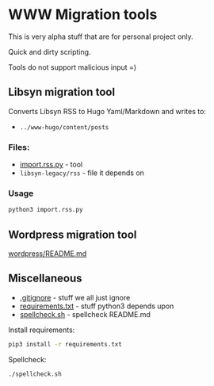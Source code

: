 # WWW Migration tools

This is very alpha stuff that are for personal project only.

Quick and dirty scripting.

Tools do not support malicious input =)

## Libsyn migration tool

Converts Libsyn RSS to Hugo Yaml/Markdown and writes to:
* `../www-hugo/content/posts`

### Files:

* [import.rss.py](import.rss.py) - tool
* `libsyn-legacy/rss` - file it depends on  

### Usage

``` bash
python3 import.rss.py
```  

## Wordpress migration tool

[wordpress/README.md](wordpress/README.md)

## Miscellaneous

* [.gitignore](.gitignore) - stuff we all just ignore
* [requirements.txt](requirements.txt) - stuff python3 depends upon
* [spellcheck.sh](spellcheck.sh) - spellcheck README.md

Install requirements:
``` bash
pip3 install -r requirements.txt
```

Spellcheck:
``` bash
./spellcheck.sh
```
